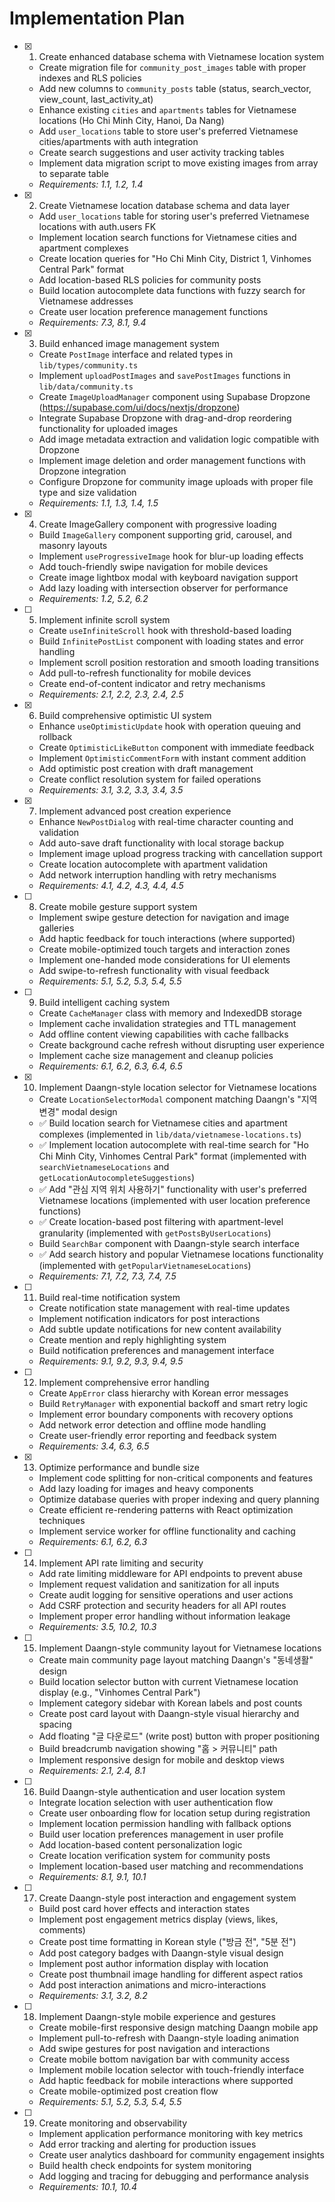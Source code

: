 # Implementation Plan

- [x] 1. Create enhanced database schema with Vietnamese location system
  - Create migration file for `community_post_images` table with proper indexes and RLS policies
  - Add new columns to `community_posts` table (status, search_vector, view_count, last_activity_at)
  - Enhance existing `cities` and `apartments` tables for Vietnamese locations (Ho Chi Minh City, Hanoi, Da Nang)
  - Add `user_locations` table to store user's preferred Vietnamese cities/apartments with auth integration
  - Create search suggestions and user activity tracking tables
  - Implement data migration script to move existing images from array to separate table
  - _Requirements: 1.1, 1.2, 1.4_

- [x] 2. Create Vietnamese location database schema and data layer
  - Add `user_locations` table for storing user's preferred Vietnamese locations with auth.users FK
  - Implement location search functions for Vietnamese cities and apartment complexes
  - Create location queries for "Ho Chi Minh City, District 1, Vinhomes Central Park" format
  - Add location-based RLS policies for community posts
  - Build location autocomplete data functions with fuzzy search for Vietnamese addresses
  - Create user location preference management functions
  - _Requirements: 7.3, 8.1, 9.4_

- [x] 3. Build enhanced image management system
  - Create `PostImage` interface and related types in `lib/types/community.ts`
  - Implement `uploadPostImages` and `savePostImages` functions in `lib/data/community.ts`
  - Create `ImageUploadManager` component using Supabase Dropzone (https://supabase.com/ui/docs/nextjs/dropzone)
  - Integrate Supabase Dropzone with drag-and-drop reordering functionality for uploaded images
  - Add image metadata extraction and validation logic compatible with Dropzone
  - Implement image deletion and order management functions with Dropzone integration
  - Configure Dropzone for community image uploads with proper file type and size validation
  - _Requirements: 1.1, 1.3, 1.4, 1.5_

- [x] 4. Create ImageGallery component with progressive loading
  - Build `ImageGallery` component supporting grid, carousel, and masonry layouts
  - Implement `useProgressiveImage` hook for blur-up loading effects
  - Add touch-friendly swipe navigation for mobile devices
  - Create image lightbox modal with keyboard navigation support
  - Add lazy loading with intersection observer for performance
  - _Requirements: 1.2, 5.2, 6.2_

- [ ] 5. Implement infinite scroll system
  - Create `useInfiniteScroll` hook with threshold-based loading
  - Build `InfinitePostList` component with loading states and error handling
  - Implement scroll position restoration and smooth loading transitions
  - Add pull-to-refresh functionality for mobile devices
  - Create end-of-content indicator and retry mechanisms
  - _Requirements: 2.1, 2.2, 2.3, 2.4, 2.5_

- [x] 6. Build comprehensive optimistic UI system
  - Enhance `useOptimisticUpdate` hook with operation queuing and rollback
  - Create `OptimisticLikeButton` component with immediate feedback
  - Implement `OptimisticCommentForm` with instant comment addition
  - Add optimistic post creation with draft management
  - Create conflict resolution system for failed operations
  - _Requirements: 3.1, 3.2, 3.3, 3.4, 3.5_

- [x] 7. Implement advanced post creation experience
  - Enhance `NewPostDialog` with real-time character counting and validation
  - Add auto-save draft functionality with local storage backup
  - Implement image upload progress tracking with cancellation support
  - Create location autocomplete with apartment validation
  - Add network interruption handling with retry mechanisms
  - _Requirements: 4.1, 4.2, 4.3, 4.4, 4.5_

- [ ] 8. Create mobile gesture support system
  - Implement swipe gesture detection for navigation and image galleries
  - Add haptic feedback for touch interactions (where supported)
  - Create mobile-optimized touch targets and interaction zones
  - Implement one-handed mode considerations for UI elements
  - Add swipe-to-refresh functionality with visual feedback
  - _Requirements: 5.1, 5.2, 5.3, 5.4, 5.5_

- [ ] 9. Build intelligent caching system
  - Create `CacheManager` class with memory and IndexedDB storage
  - Implement cache invalidation strategies and TTL management
  - Add offline content viewing capabilities with cache fallbacks
  - Create background cache refresh without disrupting user experience
  - Implement cache size management and cleanup policies
  - _Requirements: 6.1, 6.2, 6.3, 6.4, 6.5_

- [x] 10. Implement Daangn-style location selector for Vietnamese locations
  - Create `LocationSelectorModal` component matching Daangn's "지역 변경" modal design
  - ✅ Build location search for Vietnamese cities and apartment complexes (implemented in `lib/data/vietnamese-locations.ts`)
  - ✅ Implement location autocomplete with real-time search for "Ho Chi Minh City, Vinhomes Central Park" format (implemented with `searchVietnameseLocations` and `getLocationAutocompleteSuggestions`)
  - ✅ Add "관심 지역 위치 사용하기" functionality with user's preferred Vietnamese locations (implemented with user location preference functions)
  - ✅ Create location-based post filtering with apartment-level granularity (implemented with `getPostsByUserLocations`)
  - Build `SearchBar` component with Daangn-style search interface
  - ✅ Add search history and popular Vietnamese locations functionality (implemented with `getPopularVietnameseLocations`)
  - _Requirements: 7.1, 7.2, 7.3, 7.4, 7.5_

- [ ] 11. Build real-time notification system
  - Create notification state management with real-time updates
  - Implement notification indicators for post interactions
  - Add subtle update notifications for new content availability
  - Create mention and reply highlighting system
  - Build notification preferences and management interface
  - _Requirements: 9.1, 9.2, 9.3, 9.4, 9.5_

- [ ] 12. Implement comprehensive error handling
  - Create `AppError` class hierarchy with Korean error messages
  - Build `RetryManager` with exponential backoff and smart retry logic
  - Implement error boundary components with recovery options
  - Add network error detection and offline mode handling
  - Create user-friendly error reporting and feedback system
  - _Requirements: 3.4, 6.3, 6.5_

- [x] 13. Optimize performance and bundle size
  - Implement code splitting for non-critical components and features
  - Add lazy loading for images and heavy components
  - Optimize database queries with proper indexing and query planning
  - Create efficient re-rendering patterns with React optimization techniques
  - Implement service worker for offline functionality and caching
  - _Requirements: 6.1, 6.2, 6.3_

- [ ] 14. Implement API rate limiting and security
  - Add rate limiting middleware for API endpoints to prevent abuse
  - Implement request validation and sanitization for all inputs
  - Create audit logging for sensitive operations and user actions
  - Add CSRF protection and security headers for all API routes
  - Implement proper error handling without information leakage
  - _Requirements: 3.5, 10.2, 10.3_

- [ ] 15. Implement Daangn-style community layout for Vietnamese locations
  - Create main community page layout matching Daangn's "동네생활" design
  - Build location selector button with current Vietnamese location display (e.g., "Vinhomes Central Park")
  - Implement category sidebar with Korean labels and post counts
  - Create post card layout with Daangn-style visual hierarchy and spacing
  - Add floating "글 다운로드" (write post) button with proper positioning
  - Build breadcrumb navigation showing "홈 > 커뮤니티" path
  - Implement responsive design for mobile and desktop views
  - _Requirements: 2.1, 2.4, 8.1_

- [ ] 16. Build Daangn-style authentication and user location system
  - Integrate location selection with user authentication flow
  - Create user onboarding flow for location setup during registration
  - Implement location permission handling with fallback options
  - Build user location preferences management in user profile
  - Add location-based content personalization logic
  - Create location verification system for community posts
  - Implement location-based user matching and recommendations
  - _Requirements: 8.1, 9.1, 10.1_

- [ ] 17. Create Daangn-style post interaction and engagement system
  - Build post card hover effects and interaction states
  - Implement post engagement metrics display (views, likes, comments)
  - Create post time formatting in Korean style ("방금 전", "5분 전")
  - Add post category badges with Daangn-style visual design
  - Implement post author information display with location
  - Create post thumbnail image handling for different aspect ratios
  - Add post interaction animations and micro-interactions
  - _Requirements: 3.1, 3.2, 8.2_

- [ ] 18. Implement Daangn-style mobile experience and gestures
  - Create mobile-first responsive design matching Daangn mobile app
  - Implement pull-to-refresh with Daangn-style loading animation
  - Add swipe gestures for post navigation and interactions
  - Create mobile bottom navigation bar with community access
  - Implement mobile location selector with touch-friendly interface
  - Add haptic feedback for mobile interactions where supported
  - Create mobile-optimized post creation flow
  - _Requirements: 5.1, 5.2, 5.3, 5.4, 5.5_

- [ ] 19. Create monitoring and observability
  - Implement application performance monitoring with key metrics
  - Add error tracking and alerting for production issues
  - Create user analytics dashboard for community engagement insights
  - Build health check endpoints for system monitoring
  - Add logging and tracing for debugging and performance analysis
  - _Requirements: 10.1, 10.4_
